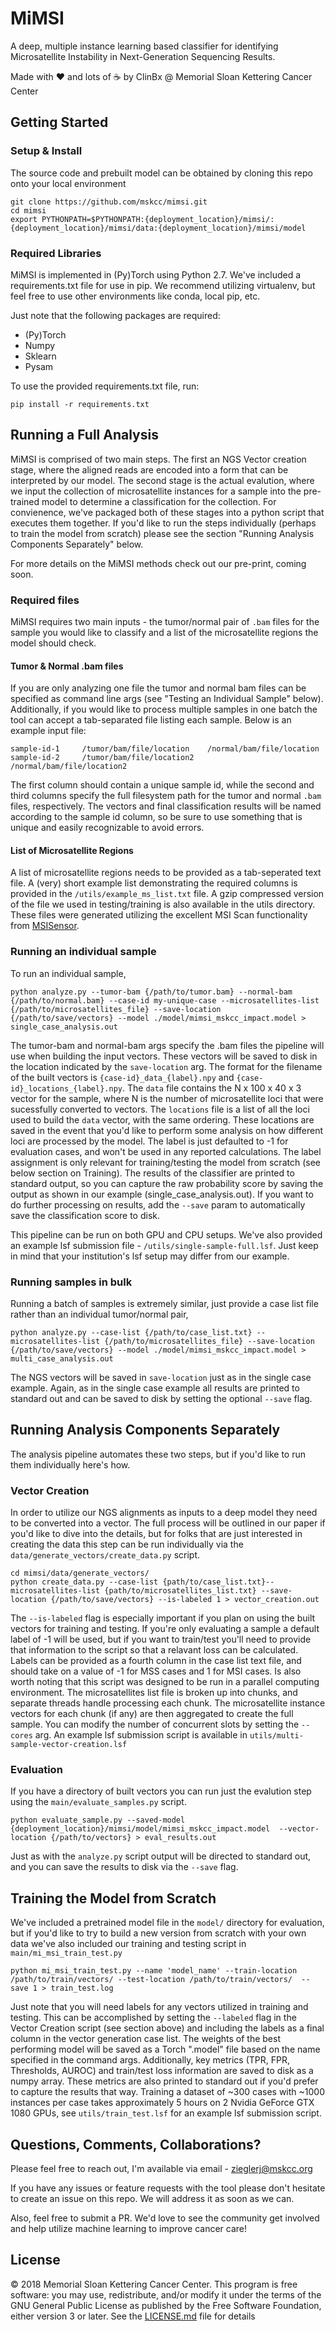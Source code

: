# MiMSI

A deep, multiple instance learning based classifier for identifying Microsatellite Instability in Next-Generation Sequencing Results. 


Made with :heart: and lots of :coffee: by ClinBx @ Memorial Sloan Kettering Cancer Center

## Getting Started

### Setup & Install

The source code and prebuilt model can be obtained by cloning this repo onto your local environment

```
git clone https://github.com/mskcc/mimsi.git
cd mimsi
export PYTHONPATH=$PYTHONPATH:{deployment_location}/mimsi/:{deployment_location}/mimsi/data:{deployment_location}/mimsi/model
```

### Required Libraries

MiMSI is implemented in (Py)Torch using Python 2.7. We've included a requirements.txt file for use in pip. We recommend utilizing virtualenv, but feel free to use other environments like conda, local pip, etc.

Just note that the following packages are required:
* (Py)Torch
* Numpy
* Sklearn
* Pysam
  


To use the provided requirements.txt file, run:

```
pip install -r requirements.txt
```

## Running a Full Analysis

MiMSI is comprised of two main steps. The first an NGS Vector creation stage, where the aligned reads are encoded into a form that can be interpreted by our model. The second stage is the actual evalution, where we input the collection of microsatellite instances for a sample into the pre-trained model to determine a classification for the collection. For convienence, we've packaged both of these stages into a python script that executes them together. If you'd like to run the steps individually (perhaps to train the model from scratch) please see the section "Running Analysis Components Separately" below.

For more details on the MiMSI methods check out our pre-print, coming soon.


### Required files

MiMSI requires two main inputs - the tumor/normal pair of ```.bam``` files for the sample you would like to classify and a list of the microsatellite regions the model should check. 

#### Tumor & Normal .bam files

If you are only analyzing one file the tumor and normal bam files can be specified as command line args (see "Testing an Individual Sample" below). Additionally, if you would like to process multiple samples in one batch the tool can accept a tab-separated file listing each sample. Below is an example input file:

```
sample-id-1     /tumor/bam/file/location    /normal/bam/file/location
sample-id-2     /tumor/bam/file/location2    /normal/bam/file/location2
```

The first column should contain a unique sample id, while the second and third columns specify the full filesystem path for the tumor and normal ```.bam``` files, respectively. The vectors and final classification results will be named according to the sample id column, so be sure to use something that is unique and easily recognizable to avoid errors.

#### List of Microsatellite Regions

A list of microsatellite regions needs to be provided as a tab-seperated text file. A (very) short example list demonstrating the required columns is provided in the ```/utils/example_ms_list.txt``` file. A gzip compressed version of the file we used in testing/training is also available in the utils directory. These files were generated utilizing the excellent MSI Scan functionality from [MSISensor](https://github.com/ding-lab/msisensor).

### Running an individual sample

To run an individual sample,

```
python analyze.py --tumor-bam {/path/to/tumor.bam} --normal-bam {/path/to/normal.bam} --case-id my-unique-case --microsatellites-list {/path/to/microsatellites_file} --save-location {/path/to/save/vectors} --model ./model/mimsi_mskcc_impact.model > single_case_analysis.out
```

The tumor-bam and normal-bam args specify the .bam files the pipeline will use when building the input vectors. These vectors will be saved to disk in the location indicated by the ```save-location``` arg. The format for the filename of the built vectors is ```{case-id}_data_{label}.npy``` and ```{case-id}_locations_{label}.npy```. The ```data``` file contains the N x 100 x 40 x 3 vector for the sample, where N is the number of microsatellite loci that were sucessfully converted to vectors. The ```locations``` file is a list of all the loci used to build the ```data``` vector, with the same ordering. These locations are saved in the event that you'd like to perform some analysis on how different loci are processed by the model. The label is just defaulted to -1 for evaluation cases, and won't be used in any reported calculations. The label assignment is only relevant for training/testing the model from scratch (see below section on Training). The results of the classifier are printed to standard output, so you can capture the raw probability score by saving the output as shown in our example (single_case_analysis.out). If you want to do further processing on results, add the ```--save``` param to automatically save the classification score to disk.

This pipeline can be run on both GPU and CPU setups. We've also provided an example lsf submission file - ```/utils/single-sample-full.lsf```. Just keep in mind that your institution's lsf setup may differ from our example.

### Running samples in bulk
Running a batch of samples is extremely similar, just provide a case list file rather than an individual tumor/normal pair,

```
python analyze.py --case-list {/path/to/case_list.txt} --microsatellites-list {/path/to/microsatellites_file} --save-location {/path/to/save/vectors} --model ./model/mimsi_mskcc_impact.model > multi_case_analysis.out
```
The NGS vectors will be saved in ```save-location``` just as in the single case example. Again, as in the single case example all results are printed to standard out and can be saved to disk by setting the optional ```--save``` flag.

## Running Analysis Components Separately

The analysis pipeline automates these two steps, but if you'd like to run them individually here's how.

### Vector Creation
In order to utilize our NGS alignments as inputs to a deep model they need to be converted into a vector. The full process will be outlined in our paper if you'd like to dive into the details, but for folks that are just interested in creating the data this step can be run individually via the ```data/generate_vectors/create_data.py``` script.

```
cd mimsi/data/generate_vectors/
python create_data.py --case-list {path/to/case_list.txt}--microsatellites-list {path/to/microsatellites_list.txt} --save-location {/path/to/save/vectors} --is-labeled 1 > vector_creation.out
```
The ```--is-labeled``` flag is especially important if you plan on using the built vectors for training and testing. If you're only evaluating a sample a default label of -1 will be used, but if you want to train/test you'll need to provide that information to the script so that a relavant loss can be calculated. Labels can be provided as a fourth column in the case list text file, and should take on a value of -1 for MSS cases and 1 for MSI cases. Is also worth noting that this script was designed to be run in a parallel computing environment. The microsatellites list file is broken up into chunks, and separate threads handle processing each chunk. The microsatellite instance vectors for each chunk (if any) are then aggregated to create the full sample. You can modify the number of concurrent slots by setting the ```--cores``` arg. An example lsf submission script is available in ```utils/multi-sample-vector-creation.lsf```

### Evaluation
If you have a directory of built vectors you can run just the evalution step using the ```main/evaluate_samples.py``` script.

```
python evaluate_sample.py --saved-model {deployment_location}/mimsi/model/mimsi_mskcc_impact.model  --vector-location {/path/to/vectors} > eval_results.out
```

Just as with the ```analyze.py``` script output will be directed to standard out, and you can save the results to disk via the ```--save``` flag.

## Training the Model from Scratch
We've included a pretrained model file in the ```model/``` directory for evaluation, but if you'd like to try to build a new version from scratch with your own data we've also included our training and testing script in ```main/mi_msi_train_test.py```

```
python mi_msi_train_test.py --name 'model_name' --train-location /path/to/train/vectors/ --test-location /path/to/train/vectors/  --save 1 > train_test.log
```

Just note that you will need labels for any vectors utilized in training and testing. This can be accomplished by setting the ```--labeled``` flag in the Vector Creation script (see section above) and including the labels as a final column in the vector generation case list. The weights of the best performing model will be saved as a Torch ".model" file based on the name specified in the command args. Additionally, key metrics (TPR, FPR, Thresholds, AUROC) and train/test loss information are saved to disk as a numpy array. These metrics are also printed to standard out if you'd prefer to capture the results that way. Training a dataset of ~300 cases with ~1000 instances per case takes approximately 5 hours on 2 Nvidia GeForce GTX 1080 GPUs, see ```utils/train_test.lsf``` for an example lsf submission script.

## Questions, Comments, Collaborations?
Please feel free to reach out, I'm available via email - zieglerj@mskcc.org

If you have any issues or feature requests with the tool please don't hesitate to create an issue on this repo. We will address it as soon as we can.

Also, feel free to submit a PR. We'd love to see the community get involved and help utilize machine learning to improve cancer care!

## License

© 2018 Memorial Sloan Kettering Cancer Center.  This program is free software: you may use, redistribute, and/or modify it under the terms of the GNU General Public License as published by the Free Software Foundation, either version 3 or later. See the [LICENSE.md](LICENSE.md) file for details


